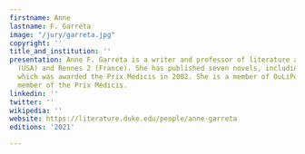 ```yaml
---
firstname: Anne
lastname: F. Garréta
image: "/jury/garreta.jpg"
copyright: ''
title_and_institution: ''
presentation: Anne F. Garréta is a writer and professor of literature at Duke University
  (USA) and Rennes 2 (France). She has published seven novels, including Pas un jour,
  which was awarded the Prix Médicis in 2002. She is a member of OuLiPo, and a jury
  member of the Prix Médicis.
linkedin: ''
twitter: ''
wikipedia: ''
website: https://literature.duke.edu/people/anne-garreta
editions: '2021'

---
```

